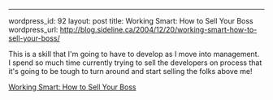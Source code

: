 --- 
wordpress_id: 92
layout: post
title: Working Smart: How to Sell Your Boss
wordpress_url: http://blog.sideline.ca/2004/12/20/working-smart-how-to-sell-your-boss/

This is a skill that I'm going to have to develop as I move into management.  I spend so much time currently trying to sell the developers on process that it's going to be tough to turn around and start selling the folks above me!

[Working Smart: How to Sell Your Boss](http://michaelhyatt.blogs.com/workingsmart/2004/11/how_to_sell_you.html#more)
